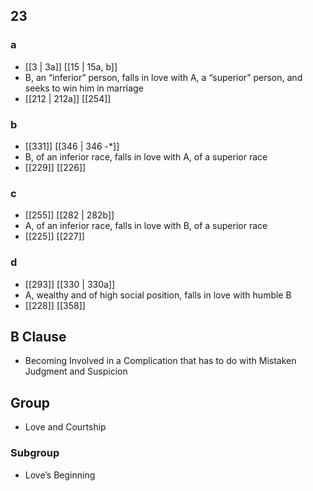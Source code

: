 ## 23
### a
- [[3 | 3a]] [[15 | 15a, b]] 
- B, an “inferior” person, falls in love with A, a “superior” person, and seeks to win him in marriage
- [[212 | 212a]] [[254]] 

### b
- [[331]] [[346 | 346 -*]] 
- B, of an inferior race, falls in love with A, of a superior race
- [[229]] [[226]] 

### c
- [[255]] [[282 | 282b]] 
- A, of an inferior race, falls in love with B, of a superior race
- [[225]] [[227]] 

### d
- [[293]] [[330 | 330a]] 
- A, wealthy and of high social position, falls in love with humble B
- [[228]] [[358]] 

## B Clause
- Becoming Involved in a Complication that has to do with Mistaken Judgment and Suspicion

## Group
- Love and Courtship

### Subgroup
- Love’s Beginning

